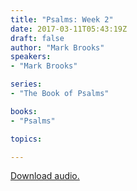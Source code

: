 ```yaml
---
title: "Psalms: Week 2"
date: 2017-03-11T05:43:19Z
draft: false
author: "Mark Brooks"
speakers:
- "Mark Brooks"

series:
- "The Book of Psalms"

books:
- "Psalms"

topics:

---
```

[Download audio.](https://s3-eu-west-1.amazonaws.com/renownchurch/sermons/2017/03/2017-03-05_LQ.mp3)